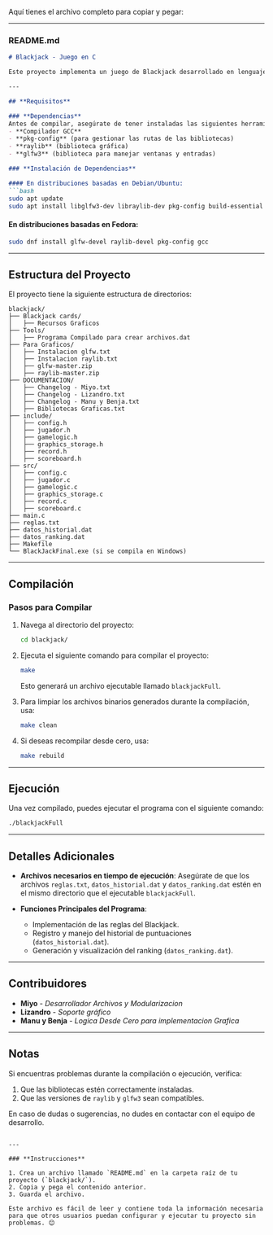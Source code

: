 Aquí tienes el archivo completo para copiar y pegar:

---

### **README.md**

```markdown
# Blackjack - Juego en C

Este proyecto implementa un juego de Blackjack desarrollado en lenguaje C, utilizando bibliotecas gráficas como **raylib** y **glfw3**. A continuación, se explican los requisitos y los pasos necesarios para compilar y ejecutar el proyecto en un sistema operativo Linux.

---

## **Requisitos**

### **Dependencias**
Antes de compilar, asegúrate de tener instaladas las siguientes herramientas y bibliotecas:
- **Compilador GCC**
- **pkg-config** (para gestionar las rutas de las bibliotecas)
- **raylib** (biblioteca gráfica)
- **glfw3** (biblioteca para manejar ventanas y entradas)

### **Instalación de Dependencias**

#### En distribuciones basadas en Debian/Ubuntu:
```bash
sudo apt update
sudo apt install libglfw3-dev libraylib-dev pkg-config build-essential
```

#### En distribuciones basadas en Fedora:
```bash
sudo dnf install glfw-devel raylib-devel pkg-config gcc
```

---

## **Estructura del Proyecto**

El proyecto tiene la siguiente estructura de directorios:
```
blackjack/
├── Blackjack cards/
│   ├── Recursos Graficos
├── Tools/
│   ├── Programa Compilado para crear archivos.dat
├── Para Graficos/
│   ├── Instalacion glfw.txt
│   ├── Instalacion raylib.txt
│   ├── glfw-master.zip
│   ├── raylib-master.zip
├── DOCUMENTACION/
│   ├── Changelog - Miyo.txt
│   ├── Changelog - Lizandro.txt
│   ├── Changelog - Manu y Benja.txt
│   ├── Bibliotecas Graficas.txt
├── include/
│   ├── config.h
│   ├── jugador.h
│   ├── gamelogic.h
│   ├── graphics_storage.h
│   ├── record.h
│   ├── scoreboard.h
├── src/
│   ├── config.c
│   ├── jugador.c
│   ├── gamelogic.c
│   ├── graphics_storage.c
│   ├── record.c
│   ├── scoreboard.c
├── main.c
├── reglas.txt
├── datos_historial.dat
├── datos_ranking.dat
├── Makefile
└── BlackJackFinal.exe (si se compila en Windows)
```

---

## **Compilación**

### **Pasos para Compilar**

1. Navega al directorio del proyecto:
   ```bash
   cd blackjack/
   ```
2. Ejecuta el siguiente comando para compilar el proyecto:
   ```bash
   make
   ```
   Esto generará un archivo ejecutable llamado `blackjackFull`.

3. Para limpiar los archivos binarios generados durante la compilación, usa:
   ```bash
   make clean
   ```

4. Si deseas recompilar desde cero, usa:
   ```bash
   make rebuild
   ```

---

## **Ejecución**

Una vez compilado, puedes ejecutar el programa con el siguiente comando:
```bash
./blackjackFull
```

---

## **Detalles Adicionales**

- **Archivos necesarios en tiempo de ejecución**:
  Asegúrate de que los archivos `reglas.txt`, `datos_historial.dat` y `datos_ranking.dat` estén en el mismo directorio que el ejecutable `blackjackFull`.

- **Funciones Principales del Programa**:
  - Implementación de las reglas del Blackjack.
  - Registro y manejo del historial de puntuaciones (`datos_historial.dat`).
  - Generación y visualización del ranking (`datos_ranking.dat`).

---

## **Contribuidores**

- **Miyo** - *Desarrollador Archivos y Modularizacion*
- **Lizandro** - *Soporte gráfico*
- **Manu y Benja** - *Logica Desde Cero para implementacion Grafica*

---

## **Notas**

Si encuentras problemas durante la compilación o ejecución, verifica:
1. Que las bibliotecas estén correctamente instaladas.
2. Que las versiones de `raylib` y `glfw3` sean compatibles.

En caso de dudas o sugerencias, no dudes en contactar con el equipo de desarrollo.
```

---

### **Instrucciones**

1. Crea un archivo llamado `README.md` en la carpeta raíz de tu proyecto (`blackjack/`).
2. Copia y pega el contenido anterior.
3. Guarda el archivo.

Este archivo es fácil de leer y contiene toda la información necesaria para que otros usuarios puedan configurar y ejecutar tu proyecto sin problemas. 😊